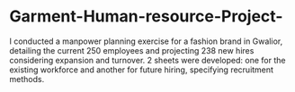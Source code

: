 # Garment-Human-resource-Project-
I conducted a manpower planning exercise for a fashion brand in Gwalior, detailing the current 250 employees and projecting 238 new hires considering expansion and turnover. 2 sheets were developed: one for the existing workforce and another for future hiring, specifying recruitment methods.
